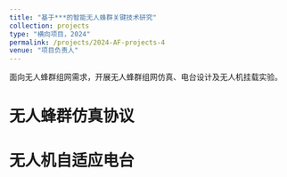 ```yaml
---
title: "基于***的智能无人蜂群关键技术研究"
collection: projects
type: "横向项目，2024"
permalink: /projects/2024-AF-projects-4
venue: "项目负责人"
---
```


面向无人蜂群组网需求，开展无人蜂群组网仿真、电台设计及无人机挂载实验。

无人蜂群仿真协议
======

无人机自适应电台
======